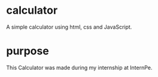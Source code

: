 # calculator
A simple calculator using html, css and JavaScript.

# purpose
This Calculator was made during my internship at InternPe.
